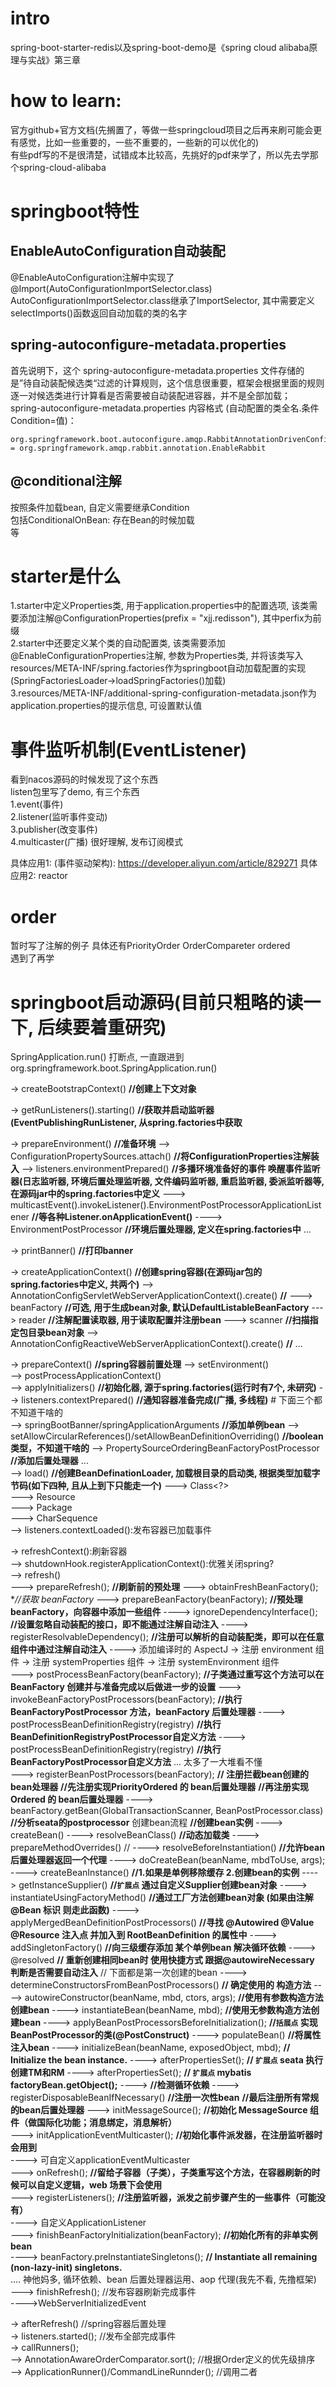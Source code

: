   
# intro  
spring-boot-starter-redis以及spring-boot-demo是《spring cloud alibaba原理与实战》第三章    
  
  
# how to learn:  
官方github+官方文档(先搁置了，等做一些springcloud项目之后再来刷可能会更有感觉，比如一些重要的，一些不重要的，一些新的可以优化的)  
有些pdf写的不是很清楚，试错成本比较高，先挑好的pdf来学了，所以先去学那个spring-cloud-alibaba  
  

# springboot特性  
  
## EnableAutoConfiguration自动装配  
@EnableAutoConfiguration注解中实现了@Import(AutoConfigurationImportSelector.class)  
AutoConfigurationImportSelector.class继承了ImportSelector, 其中需要定义selectImports()函数返回自动加载的类的名字    
  
## spring-autoconfigure-metadata.properties
首先说明下，这个 spring-autoconfigure-metadata.properties 文件存储的是”待自动装配候选类“过滤的计算规则，这个信息很重要，框架会根据里面的规则逐一对候选类进行计算看是否需要被自动装配进容器，并不是全部加载；  
spring-autoconfigure-metadata.properties 内容格式 (自动配置的类全名.条件Condition=值)：  
```text
org.springframework.boot.autoconfigure.amqp.RabbitAnnotationDrivenConfiguration.ConditionalOnClass = org.springframework.amqp.rabbit.annotation.EnableRabbit
```

## @conditional注解  
按照条件加载bean, 自定义需要继承Condition    
包括ConditionalOnBean: 存在Bean的时候加载    
等    
  
# starter是什么    
1.starter中定义Properties类, 用于application.properties中的配置选项, 该类需要添加注解@ConfigurationProperties(prefix = "xjj.redisson"), 其中perfix为前缀    
2.starter中还要定义某个类的自动配置类, 该类需要添加@EnableConfigurationProperties注解, 参数为Properties类, 并将该类写入resources/META-INF/spring.factories作为springboot自动加载配置的实现(SpringFactoriesLoader->loadSpringFactories()加载)    
3.resources/META-INF/additional-spring-configuration-metadata.json作为application.properties的提示信息, 可设置默认值    
  
# 事件监听机制(EventListener)  
看到nacos源码的时候发现了这个东西  
listen包里写了demo, 有三个东西  
1.event(事件)  
2.listener(监听事件变动)  
3.publisher(改变事件)  
4.multicaster(广播)
很好理解, 发布订阅模式  

具体应用1: (事件驱动架构): https://developer.aliyun.com/article/829271
具体应用2: reactor
  
# order
暂时写了注解的例子 具体还有PriorityOrder OrderCompareter ordered  
遇到了再学  

  
# springboot启动源码(目前只粗略的读一下, 后续要着重研究)  
SpringApplication.run() 打断点, 一直跟进到org.springframework.boot.SpringApplication.run()  
  
-> createBootstrapContext() **//创建上下文对象**
  
-> getRunListeners().starting() **//获取并启动监听器(EventPublishingRunListener, 从spring.factories中获取**
  
-> prepareEnvironment() **//准备环境**
    --> ConfigurationPropertySources.attach() **//将ConfigurationProperties注解装入**
    --> listeners.environmentPrepared() **//多播环境准备好的事件 唤醒事件监听器(日志监听器, 环境后置处理监听器, 文件编码监听器, 重启监听器, 委派监听器等, 在源码jar中的spring.factories中定义**
        ---> multicastEvent().invokeListener().EnvironmentPostProcessorApplicationListener **//等各种Listener.onApplicationEvent()**
            ----> EnvironmentPostProcessor **//环境后置处理器, 定义在spring.factories中**
    ...  
  
-> printBanner() **//打印banner**
  
-> createApplicationContext() **//创建spring容器(在源码jar包的spring.factories中定义, 共两个)**
    --> AnnotationConfigServletWebServerApplicationContext().create() **//**
        ---> beanFactory **//可选, 用于生成bean对象, 默认DefaultListableBeanFactory**
        ---> reader **//注解配置读取器, 用于读取配置并注册bean**
        ---> scanner **//扫描指定包目录bean对象**
    --> AnnotationConfigReactiveWebServerApplicationContext().create() **//**
    ...  
  
-> prepareContext() **//spring容器前置处理**
    --> setEnvironment()  
    --> postProcessApplicationContext()  
    --> applyInitializers() **//初始化器, 源于spring.factories(运行时有7个, 未研究)**
    --> listeners.contextPrepared() **//通知容器准备完成(广播, 多线程)**
      # 下面三个都不知道干啥的  
    --> springBootBanner/springApplicationArguments **//添加单例bean**
    --> setAllowCircularReferences()/setAllowBeanDefinitionOverriding() **//boolean类型，不知道干啥的**
    --> PropertySourceOrderingBeanFactoryPostProcessor **//添加后置处理器**
    ...  
    --> load() **//创建BeanDefinationLoader, 加载根目录的启动类, 根据类型加载字节码(如下四种, 且从上到下只能走一个)**
        ---> Class<?>  
        ---> Resource  
        ---> Package  
        ---> CharSequence  
    --> listeners.contextLoaded():发布容器已加载事件  
  
-> refreshContext():刷新容器  
    --> shutdownHook.registerApplicationContext():优雅关闭spring?  
    --> refresh()  
        ---> prepareRefresh(); **//刷新前的预处理**
        ---> obtainFreshBeanFactory(); **//获取 beanFactory*
        ---> prepareBeanFactory(beanFactory); **//预处理 beanFactory，向容器中添加一些组件**
             ----> ignoreDependencyInterface(); **//设置忽略自动装配的接口，即不能通过注解自动注入**
             ----> registerResolvableDependency(); **//注册可以解析的自动装配类，即可以在任意组件中通过注解自动注入**
             ----> 添加编译时的 AspectJ -> 注册 environment 组件 -> 注册 systemProperties 组件 -> 注册 systemEnvironment 组件  
        ---> postProcessBeanFactory(beanFactory); **//子类通过重写这个方法可以在 BeanFactory 创建并与准备完成以后做进一步的设置**
        ---> invokeBeanFactoryPostProcessors(beanFactory); **//执行 BeanFactoryPostProcessor 方法，beanFactory 后置处理器**
             ----> postProcessBeanDefinitionRegistry(registry) **//执行BeanDefinitionRegistryPostProcessor自定义方法**
             ----> postProcessBeanDefinitionRegistry(registry) **//执行BeanFactoryPostProcessor自定义方法**
             ... 太多了一大堆看不懂  
        ---> registerBeanPostProcessors(beanFactory); **// 注册拦截bean创建的bean处理器**
             **//先注册实现PriorityOrdered 的 bean后置处理器**
             **//再注册实现Ordered 的 bean后置处理器**
             ----> beanFactory.getBean(GlobalTransactionScanner, BeanPostProcessor.class)  **//分析seata的postprocessor**                                     创建bean流程
                   **//创建bean实例**
                   ----> createBean()
                         ----> resolveBeanClass()  **//动态加载类**
                         ----> prepareMethodOverrides()  //
                         ----> resolveBeforeInstantiation() **//允许bean后置处理器返回一个代理**
                         ----> doCreateBean(beanName, mbdToUse, args);
                               ----> createBeanInstance() **//1.如果是单例移除缓存 2.创建bean的实例**
                                     ----> getInstanceSupplier() **//`扩展点` 通过自定义Supplier创建bean对象**
                                     ----> instantiateUsingFactoryMethod() **//通过工厂方法创建bean对象 (如果由注解 @Bean 标识 则走此函数)**
                                     ----> applyMergedBeanDefinitionPostProcessors() **//寻找 @Autowired @Value @Resource 注入点 并加入到 RootBeanDefinition 的属性中**
                                     ----> addSingletonFactory() **//向三级缓存添加 某个单例bean 解决循环依赖**
                                     ----> @resolved **// 重新创建相同bean时 使用快捷方式 跟据@autowireNecessary 判断是否需要自动注入**
                                           // 下面都是第一次创建的bean
                                     ----> determineConstructorsFromBeanPostProcessors() **// 确定使用的 构造方法**
                                     ----> autowireConstructor(beanName, mbd, ctors, args); **//使用有参数构造方法 创建bean**
                                     ----> instantiateBean(beanName, mbd); **//使用无参数构造方法创建bean**
                                           ----> applyBeanPostProcessorsBeforeInitialization(); **//`括展点` 实现BeanPostProcessor的类(@PostConstruct)**
                               ----> populateBean() **//将属性注入bean**
                               ----> initializeBean(beanName, exposedObject, mbd); **// Initialize the bean instance.**
                                     ----> afterPropertiesSet(); **// `扩展点` seata 执行创建TM和RM**
                                     ----> afterPropertiesSet(); **// `扩展点` mybatis factoryBean.getObject();**
                               ----> **//检测循环依赖**
                               ----> registerDisposableBeanIfNecessary() **//注册一次性bean**
             **//最后注册所有常规的bean后置处理器**
        ---> initMessageSource(); **//初始化 MessageSource 组件（做国际化功能；消息绑定，消息解析）**  
        ---> initApplicationEventMulticaster(); **//初始化事件派发器，在注册监听器时会用到**  
             ----> 可自定义applicationEventMulticaster  
        ---> onRefresh(); **//留给子容器（子类），子类重写这个方法，在容器刷新的时候可以自定义逻辑，web 场景下会使用**  
        ---> registerListeners(); **//注册监听器，派发之前步骤产生的一些事件（可能没有）**  
             ----> 自定义ApplicationListener  
        ---> finishBeanFactoryInitialization(beanFactory); **//初始化所有的非单实例 bean**  
             ----> beanFactory.preInstantiateSingletons();  **// Instantiate all remaining (non-lazy-init) singletons.**  
             .... 神他妈多, 循环依赖、bean 后置处理器运用、aop 代理(我先不看, 先撸框架)  
        ---> finishRefresh(); //发布容器刷新完成事件  
             ---->WebServerInitializedEvent
  
-> afterRefresh() //spring容器后置处理  
-> listeners.started(); //发布全部完成事件  
-> callRunners();  
   --> AnnotationAwareOrderComparator.sort(); //根据Order定义的优先级排序  
   --> ApplicationRunner()/CommandLineRunnder(); //调用二者  
